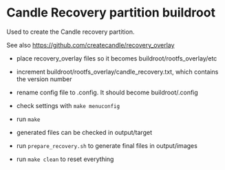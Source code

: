 # Candle Recovery partition buildroot

Used to create the Candle recovery partition.

See also https://github.com/createcandle/recovery_overlay

- place recovery_overlay files so it becomes buildroot/rootfs_overlay/etc
- increment buildroot/rootfs_overlay/candle_recovery.txt, which contains the version number
- rename config file to .config. It should become buildroot/.config


- check settings with `make menuconfig`
- run `make`


- generated files can be checked in output/target
- run `prepare_recovery.sh` to generate final files in output/images

- run `make clean` to reset everything
